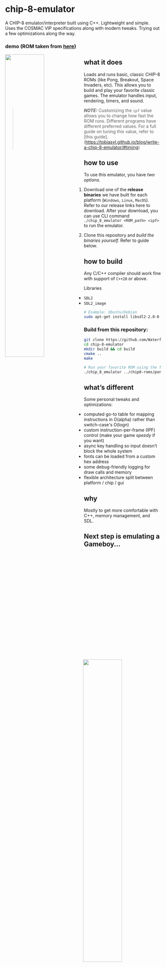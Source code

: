 # chip-8-emulator

A CHIP-8 emulator/interpreter built using C++. Lightweight and simple. Uses the COSMAC VIP specifications along with modern tweaks. Trying out a few optimizations along the way.

### demo (ROM taken from [here](https://github.com/kripod/chip8-roms/tree/c723a9ed1205a215c5b1e45e994eb54acc243c9e))

<img align="left" src="https://github.com/Waterfountain10/chip-8-emulator/blob/main/src/public/pong.gif" width="50%">
<img align="right" src="https://github.com/Waterfountain10/chip-8-emulator/blob/main/src/public/space-invaders.gif" width="50%">

## what it does

Loads and runs basic, classic CHIP-8 ROMs (like Pong, Breakout, Space Invaders, etc). This allows you to build and play your favorite classic games. The emulator handles input, rendering, timers, and sound.

> **_NOTE:_**  Customizing the `ipf` value allows you to change how fast the ROM runs. Different programs have different preferred values. For a full guide on tuning this value, refer to [this guide].(https://tobiasvl.github.io/blog/write-a-chip-8-emulator/#timing)

## how to use 

To use this emulator, you have _two options._

1. Download one of the **release binaries** we have built for each platform (`Windows`, `Linux`, `MacOS`). Refer to our release links here to download. After your download, you can use CLI command `./chip_8_emulator <ROM_path> <ipf>` to run the emulator.

2. Clone this repository and _build the binaries yourself._ Refer to guide below.

## how to build

Any C/C++ compiler should work fine with support of `C++20` or above.

Libraries
- `SDL2`
- `SDL2_image`

```bash
# Example: Ubuntu/Debian
sudo apt-get install libsdl2-2.0-0
```

### Build from this repository:

```bash
git clone https://github.com/Waterfountain10/chip-8-emulator.git
cd chip-8-emulator
mkdir build && cd build
cmake ..
make

# Run your favorite ROM using the format: ./chip_8_emulator <ROM_path> <ipf>
./chip_8_emulator ../chip8-roms/pong.ch8 12
```

## what’s different

Some personal tweaks and optimizations:

* computed go-to table for mapping instructions in O(alpha) rather than switch-case's O(logn)
* custom instruction-per-frame (IPF) control (make your game _speedy_ if you want)
* async key handling so input doesn’t block the whole system
* fonts can be loaded from a custom hex address
* some debug-friendly logging for draw calls and memory
* flexible architecture split between platform / chip / gui

## why

Mostly to get more comfortable with C++, memory management, and SDL. 

## Next step is emulating a Gameboy... 
